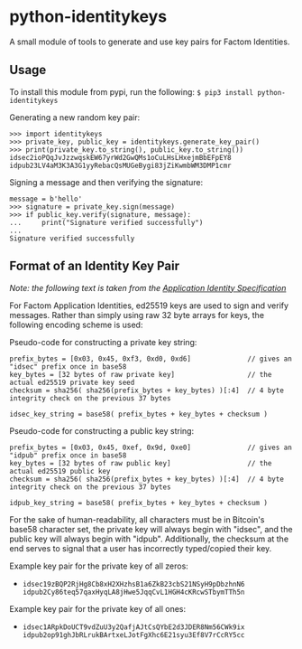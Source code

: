 # python-identitykeys

A small module of tools to generate and use key pairs for Factom Identities.

## Usage
To install this module from pypi, run the following:
```$ pip3 install python-identitykeys```

Generating a new random key pair:
```
>>> import identitykeys
>>> private_key, public_key = identitykeys.generate_key_pair()
>>> print(private_key.to_string(), public_key.to_string())
idsec2ioPQqJvJzzwqskEW67yrWd2GwQMs1oCuLHsLHxejmBbEFpEY8 idpub23LV4aM3K3A3G1yyRebacQsMUGeBygi83jZiKwmbWM3DMP1cmr
```

Signing a message and then verifying the signature:
```
message = b'hello'
>>> signature = private_key.sign(message)
>>> if public_key.verify(signature, message):
...     print("Signature verified successfully")
... 
Signature verified successfully
```

## Format of an Identity Key Pair
*Note: the following text is taken from the [Application Identity Specification](https://github.com/FactomProject/FactomDocs/blob/FD-849_PublishNewIdentitySpec/ApplicationIdentity.md)*

For Factom Application Identities, ed25519 keys are used to sign and verify messages. Rather than simply using raw 32 byte arrays for keys, the following encoding scheme is used: 

Pseudo-code for constructing a private key string:
```
prefix_bytes = [0x03, 0x45, 0xf3, 0xd0, 0xd6]              // gives an "idsec" prefix once in base58 
key_bytes = [32 bytes of raw private key]                  // the actual ed25519 private key seed
checksum = sha256( sha256(prefix_bytes + key_bytes) )[:4]  // 4 byte integrity check on the previous 37 bytes

idsec_key_string = base58( prefix_bytes + key_bytes + checksum )
```

Pseudo-code for constructing a public key string:
```
prefix_bytes = [0x03, 0x45, 0xef, 0x9d, 0xe0]              // gives an "idpub" prefix once in base58 
key_bytes = [32 bytes of raw public key]                   // the actual ed25519 public key
checksum = sha256( sha256(prefix_bytes + key_bytes) )[:4]  // 4 byte integrity check on the previous 37 bytes

idpub_key_string = base58( prefix_bytes + key_bytes + checksum )
```

For the sake of human-readability, all characters must be in Bitcoin's base58 character set, the private key will always begin with "idsec", and the public key will always begin with "idpub". Additionally, the checksum at the end serves to signal that a user has incorrectly typed/copied their key.

Example key pair for the private key of all zeros:
- `idsec19zBQP2RjHg8Cb8xH2XHzhsB1a6ZkB23cbS21NSyH9pDbzhnN6 idpub2Cy86teq57qaxHyqLA8jHwe5JqqCvL1HGH4cKRcwSTbymTTh5n`

Example key pair for the private key of all ones:
- `idsec1ARpkDoUCT9vdZuU3y2QafjAJtCsQYbE2d3JDER8Nm56CWk9ix idpub2op91ghJbRLrukBArtxeLJotFgXhc6E21syu3Ef8V7rCcRY5cc`
